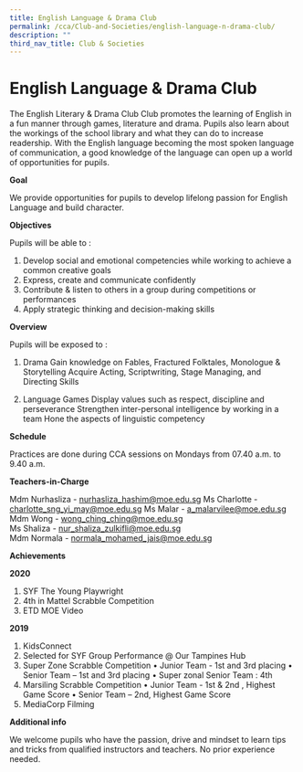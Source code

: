 ```yaml
---
title: English Language & Drama Club
permalink: /cca/Club-and-Societies/english-language-n-drama-club/
description: ""
third_nav_title: Club & Societies
---
```


# English Language & Drama Club

The English Literary & Drama Club Club promotes the learning of English in a fun manner through games, literature and drama. Pupils also learn about the workings of the school library and what they can do to increase readership. With the English language becoming the most spoken language of communication, a good knowledge of the language can open up a world of opportunities for pupils.

**Goal**

We provide opportunities for pupils to develop lifelong passion for English Language and build character.

**Objectives**

Pupils will be able to :

1. Develop social and emotional competencies while working to achieve a common creative goals
2. Express, create and communicate confidently
3. Contribute & listen to others in a group during competitions or performances
4. Apply strategic thinking and decision-making skills

**Overview**

Pupils will be exposed to :

1. Drama
   Gain knowledge on Fables, Fractured Folktales, Monologue & Storytelling
   Acquire Acting, Scriptwriting, Stage Managing, and Directing Skills

2. Language Games
   Display values such as respect, discipline and perseverance
   Strengthen inter-personal intelligence by working in a team
   Hone the aspects of linguistic competency

**Schedule**

Practices are done during CCA sessions on Mondays from 07.40 a.m. to 9.40 a.m.

**Teachers-in-Charge**

Mdm Nurhasliza - nurhasliza_hashim@moe.edu.sg
Ms Charlotte - charlotte_sng_yi_may@moe.edu.sg
Ms Malar - a_malarvilee@moe.edu.sg
<br>Mdm Wong - wong_ching_ching@moe.edu.sg
<br>Ms Shaliza - nur_shaliza_zulkifli@moe.edu.sg
<br>Mdm Normala - normala_mohamed_jais@moe.edu.sg

**Achievements**

**2020**

1. SYF The Young Playwright
2. 4th in Mattel Scrabble Competition
3. ETD MOE Video

**2019**

1.  KidsConnect
2.  Selected for SYF Group Performance @ Our Tampines Hub
3.  Super Zone Scrabble Competition
    • Junior Team - 1st and 3rd placing
    • Senior Team – 1st and 3rd placing
    • Super zonal Senior Team : 4th
4.  Marsiling Scrabble Competition
    • Junior Team - 1st & 2nd , Highest Game Score
    • Senior Team – 2nd, Highest Game Score
5.  MediaCorp Filming

**Additional info**

We welcome pupils who have the passion, drive and mindset to learn tips and tricks from qualified instructors and teachers. No prior experience needed.
